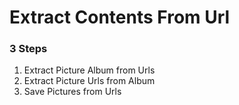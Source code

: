 # Extract Contents From Url

### 3 Steps
1. Extract Picture Album from Urls
2. Extract Picture Urls from Album
3. Save Pictures from Urls
